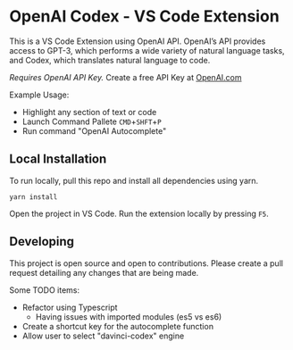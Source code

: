# OpenAI Codex - VS Code Extension

This is a VS Code Extension using OpenAI API. OpenAI’s API provides access to GPT-3, which performs a wide variety of natural language tasks, and Codex, which translates natural language to code.

_Requires OpenAI API Key._ Create a free API Key at [OpenAI.com](https://openai.com/)

Example Usage:

- Highlight any section of text or code
- Launch Command Pallete `CMD`+`SHFT`+`P`
- Run command "OpenAI Autocomplete"

## Local Installation

To run locally, pull this repo and install all dependencies using yarn.

```
yarn install
```

Open the project in VS Code. Run the extension locally by pressing `F5`.

## Developing

This project is open source and open to contributions. Please create a pull request detailing any changes that are being made.

Some TODO items:

- Refactor using Typescript
  - Having issues with imported modules (es5 vs es6)
- Create a shortcut key for the autocomplete function
- Allow user to select "davinci-codex" engine
